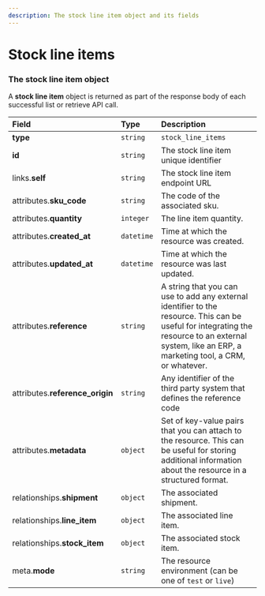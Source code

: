 ```yaml
---
description: The stock line item object and its fields
---
```


# Stock line items



### The stock line item object

A **stock line item** object is returned as part of the response body of each successful list or retrieve API call.

| Field | Type | Description |
| :--- | :--- | :--- |
| **type** | `string` | `stock_line_items` |
| **id** | `string` | The stock line item unique identifier |
| links.**self** | `string` | The stock line item endpoint URL |
| attributes.**sku_code** | `string` | The code of the associated sku. |
| attributes.**quantity** | `integer` | The line item quantity. |
| attributes.**created_at** | `datetime` | Time at which the resource was created. |
| attributes.**updated_at** | `datetime` | Time at which the resource was last updated. |
| attributes.**reference** | `string` | A string that you can use to add any external identifier to the resource. This can be useful for integrating the resource to an external system, like an ERP, a marketing tool, a CRM, or whatever. |
| attributes.**reference_origin** | `string` | Any identifier of the third party system that defines the reference code |
| attributes.**metadata** | `object` | Set of key-value pairs that you can attach to the resource. This can be useful for storing additional information about the resource in a structured format. |
| relationships.**shipment** | `object` | The associated shipment. |
| relationships.**line_item** | `object` | The associated line item. |
| relationships.**stock_item** | `object` | The associated stock item. |
| meta.**mode** | `string` | The resource environment \(can be one of `test` or `live`\) |

